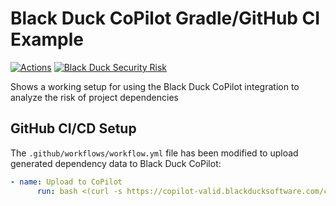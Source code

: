 # Black Duck CoPilot Gradle/GitHub CI Example

[![Actions](https://github.com/BlackDuckCoPilot/example-mvnw-githubactions/workflows/Java%20CI/badge.svg)](https://github.com/BlackDuckCoPilot/example-mvnw-githubactions/actions?workflow=Java+CI) [![Black Duck Security Risk](https://copilot-valid.blackducksoftware.com/github/repos/BlackDuckCoPilot/example-mvnw-githubactions/branches/validation/badge-risk.svg)](https://copilot-valid.blackducksoftware.com/github/repos/BlackDuckCoPilot/example-mvnw-githubactions/branches/validation)

Shows a working setup for using the Black Duck CoPilot integration to analyze the risk of project dependencies

## GitHub CI/CD Setup

The `.github/workflows/workflow.yml` file has been modified to upload generated dependency data to Black Duck CoPilot:

```yaml
- name: Upload to CoPilot
      run: bash <(curl -s https://copilot-valid.blackducksoftware.com/ci/githubactions/scripts/upload)
```
